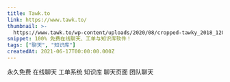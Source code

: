 ```yaml
---
title: Tawk.to
link: https://www.tawk.to/
thumbnail: >-
  https://www.tawk.to/wp-content/uploads/2020/08/cropped-tawky_2018_1200x1200-1-180x180.png
snippet: 100% 免费在线聊天、工单与知识库软件！
tags: ["聊天", "知识库"]
createdAt: 2021-06-17T00:00:00.000Z
---
```

永久免费
在线聊天
工单系统
知识库
聊天页面
团队聊天